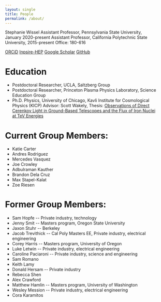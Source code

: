 ```yaml
---
layout: single
title: People
permalink: /about/
---
```


Stephanie Wissel
Assistant Professor, Pennsylvania State University, January 2020-present
Assistant Professor, California Polytechnic State University, 2015-present
Office: 180-616

[ORCiD](https://orcid.org/0000-0003-0569-6978)
[Inpsire-HEP](https://labs.inspirehep.net/authors/1050673)
[Google Scholar](https://scholar.google.com/citations?user=RZAmpswAAAAJ&hl=en)
[GitHub](https://github.com/swissel)


Education
=========
+ Postdoctoral Researcher, UCLA, Saltzberg Group
+ Postdoctoral Researcher, Princeton Plasma Physics Laboratory, Science Education Group
+ Ph.D. Physics, University of Chicago, Kavli Institute for Cosmological Physics (KICP) Advisor: Scott Wakely, Thesis: [Observations of Direct Cerenkov Light in Ground-Based Telescopes and the Flux of Iron Nuclei at TeV Energies](https://search.proquest.com/docview/610057950)

Current Group Members:
=====================
* Katie Carter
* Andres Rodriguez
* Mercedes Vasquez
* Joe Crowley
* Adbulraman Kauther
* Brandon Dela Cruz
* Max Stapel-Kalat
* Zoe Riesen

Former Group Members:
====================
* Sam Hopfe -- Private industry, technology
* Jenny Smit -- Masters program, Oregon State University
* Jaxon Stuhr -- Berkeley
* Jacob Trevithick -- Cal Poly Masters EE, Private industry, electrical engineering
* Corey Harris -- Masters program, University of Oregon
* Luke Letwin -- Private industry, electrical engineering
* Caroline Paciaroni -- Private industry, science and engineering
* Sam Romano
* Keith Lamy
* Donald Hersam -- Private industry
* Rebecca Shen
* Alex Crawford
* Matthew Hamlin -- Masters program, University of Washington
* Wesley Mession -- Private industry, electrical engineering
* Cora Karamitos

